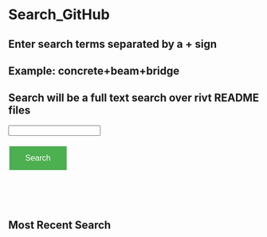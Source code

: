 # Search_GitHub

<head>
<style>
.button {
  background-color: #4CAF50; /* Green */
  border: none;
  color: white;
  padding: 15px 32px;
  text-align: center;
  text-decoration: none;
  display: inline-block;
  font-size: 16px;
  margin: 4px 2px;
  cursor: pointer;
}
.button2 {background-color: #008CBA;} /* Blue */
.button3 {background-color: #f44336;} /* Red */ 
.button4 {background-color: #e7e7e7; color: black;} /* Gray */ 
.button5 {background-color: #555555;} /* Black */
</style>
</head>


## Enter search terms separated by a + sign
## Example: concrete+beam+bridge
## Search will be a full text search over rivt README files

<input type="text" id="terms" name="terms"><br><br>
<button class="button" id="bgnBtn" onclick="searchRivt()">Search</button>

<br>
<br>
<br>

## Most Recent Search

<p id="terms"></p>


<script> function searchRivt(){URL = `https://github.com/search?q=rivt+${terms}+in%3Areadme`;window.open(URL,'_blank')}</script>